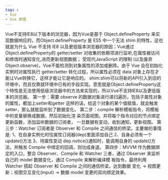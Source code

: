 ```yaml
---
tags : 
- Vue
- Vue 原理
---
```


Vue不支持IE8以下版本的浏览器，因为Vue是基于 Object.defineProperty 来实现数据响应的，而Object.defineProperty 是 ES5 中一个无法 shim 的特性，这也就是为什么 Vue 不支持 IE8 以及更低版本浏览器的原因；Vue通过Object.defineProperty的 getter/setter 对收集的依赖项进行监听,在属性被访问和修改时通知变化,进而更新视图数据；
受现代JavaScript 的限制 (以及废弃 Object.observe)，Vue不能检测到对象属性的添加或删除。由于 Vue 会在初始化实例时对属性执行 getter/setter 转化过程，所以属性必须在 data 对象上存在才能让Vue转换它，这样才能让它是响应的。
shim:shim可以将新的API引入到旧的环境中，而且仅靠就环境中已有的手段实现。意思就是Object.defineProperty这个特性是无法使用低级浏览器中的方法来实现的，所以Vue不支持IE8以及更低版本的浏览器。
第一步：需要 observe 的数据对象进行递归遍历，包括子属性对象的属性，都加上setter和getter 这样的话，给这个对象的某个值赋值，就会触发 setter，那么就能监听到了数据变化。
第二步：compile 解析模板指令，将模板中的变量替换成数据，然后初始化渲 染页面视图，并将每个指令对应的节点绑定更新函数，添加监听数据的订阅者， 一旦数据有变动，收到通知，更新视图。
第三步：Watcher 订阅者是 Observer 和 Compile 之间通信的桥梁，主要做的事情是:
	1、在自身实例化时往属性订阅器(dep)里面添加自己
	2、自身必须有一个 update()方法
	3、待属性变动 dep.notice()通知时，能调用自身的 update()方法，并触发 Compile 中绑定的回调，则功成身退。
第四步：MVVM 作为数据绑定的入口，整合 Observer、Compile 和 Watcher 三者，通过 Observer 来监听自己的 model 数据变化，通过 Compile 来解析编译模 板指令，最终利用 Watcher 搭起 Observer 和 Compile 之间的通信桥梁，达到数据 变化 -> 视图更新；视图交互变化(input) -> 数据 model 变更的双向绑定效果。
